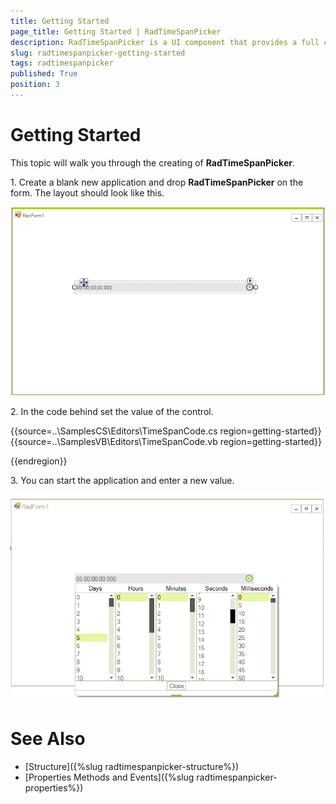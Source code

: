 ```yaml
---
title: Getting Started
page_title: Getting Started | RadTimeSpanPicker
description: RadTimeSpanPicker is a UI component that provides a full control over picking a specific time span and duration. 
slug: radtimespanpicker-getting-started
tags: radtimespanpicker
published: True
position: 3
---
```


# Getting Started

This topic will walk you through the creating of __RadTimeSpanPicker__.


1\. Create a blank new application and drop __RadTimeSpanPicker__ on the form. The layout should look like this.

![radtimespanpicker-getting-started001](images/radtimespanpicker-getting-started001.png)

2\. In the code behind set the value of the control. 

{{source=..\SamplesCS\Editors\TimeSpanCode.cs region=getting-started}} 
{{source=..\SamplesVB\Editors\TimeSpanCode.vb region=getting-started}} 

{{endregion}} 

3\. You can start the application and enter a new value.

![radtimespanpicker-getting-started002](images/radtimespanpicker-getting-started002.png)

# See Also

* [Structure]({%slug radtimespanpicker-structure%})
* [Properties Methods and Events]({%slug radtimespanpicker-properties%})



